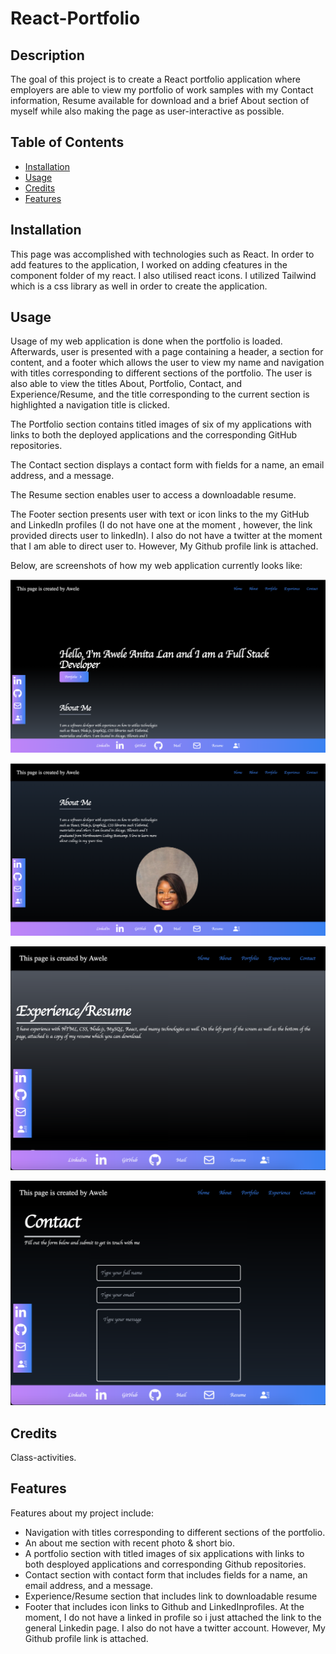 # React-Portfolio

## Description

The goal of this project is to create a React portfolio application where employers are able to view my portfolio of work samples with my Contact information, Resume available for download and a brief About section of myself while also making the page as user-interactive as possible.

## Table of Contents

- [Installation](#installation)
- [Usage](#usage)
- [Credits](#credits)
- [Features](#features)


## Installation

This page was accomplished with technologies such as React. In order to add features to the application, I worked on adding cfeatures in the component folder of my react. I also utilised react icons. I utilized Tailwind which is a css library as well in order to create the application.


## Usage
Usage of my web application is done when the portfolio is loaded. Afterwards, user is presented with a page containing a header, a section for content, and a footer which allows the user to view my name and navigation with titles corresponding to different sections of the portfolio. The user is also able to view the titles About, Portfolio, Contact, and Experience/Resume, and the title corresponding to the current section is highlighted
 a navigation title is clicked.

The Portfolio section contains titled images of six of my applications with links to both the deployed applications and the corresponding GitHub repositories.

The Contact section displays a contact form with fields for a name, an email address, and a message.

The Resume section enables user to access a downloadable resume.

The Footer section presents user with text or icon links to the my GitHub and LinkedIn profiles (I do not have one at the moment , however, the link provided directs user to linkedIn). I also do not have a twitter at the moment that I am able to direct user to. However, My Github profile link is attached.

Below, are screenshots of how my web application currently looks like:

![Portfolio](Assets/React-portfolio1.png)

![Portfolio](Assets/React-portfolio2.png)

![Portfolio](Assets/React-portfolio4.png)

![Portfolio](Assets/React-portfolio5.png)


    

## Credits

Class-activities.


## Features

Features about my project include:

- Navigation with titles corresponding to different sections of the portfolio.
- An about me section with recent photo & short bio.
- A portfolio section with titled images of six applications with links to both desployed applications and corresponding Github repositories.
- Contact section with contact form that includes fields for a name, an email address, and a message.
- Experience/Resume section that includes link to downloadable resume
- Footer that includes icon links to Github and LinkedInprofiles. At the moment, I do not have a linked in profile so i just attached the link to the general Linkedin page. I also do not have a twitter account. However, My Github profile link is attached.






